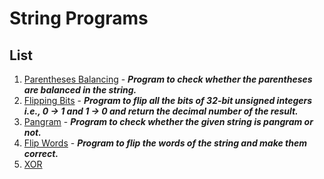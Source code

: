 # String Programs

## List
1. [Parentheses Balancing](/Strings/Programs/List/ParenthesesBalancing.py) - _**Program to check whether the parentheses are balanced in the string.**_
2. [Flipping Bits](/Strings/Programs/List/FlippingBits.py) - _**Program to flip all the bits of 32-bit unsigned integers i.e., 0 -> 1 and 1 -> 0 and return the decimal number of the result.**_
3. [Pangram](/Strings/Programs/List/Pangram.py) - _**Program to check whether the given string is pangram or not.**_
4. [Flip Words](/Strings/Programs/List/FlipWords.py) - _**Program to flip the words of the string and make them correct.**_
5. [XOR](/Strings/Programs/List/XOR.py)

